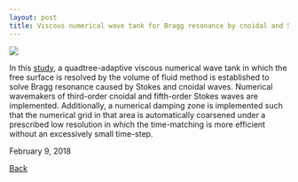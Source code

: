 ```yaml
---
layout: post
title: Viscous numerical wave tank for Bragg resonance by cnoidal and Stokes waves
---
```


<img src="https://raw.githubusercontent.com/FiniteTsai/FiniteTsai.github.io/master/images/posts/bragg.png">

In this [study](https://www.tandfonline.com/doi/full/10.1080/19942060.2018.1432507), a quadtree-adaptive viscous numerical wave tank in which the free surface is resolved by the volume of fluid method is established to solve Bragg resonance caused by Stokes and cnoidal waves. Numerical wavemakers of third-order cnoidal and fifth-order Stokes waves are implemented. Additionally, a numerical damping zone is implemented such that the numerical grid in that area is automatically coarsened under a prescribed low resolution in which the time-matching is more efficient without an excessively small time-step. 

February 9, 2018

[Back](https://finitetsai.github.io/)
